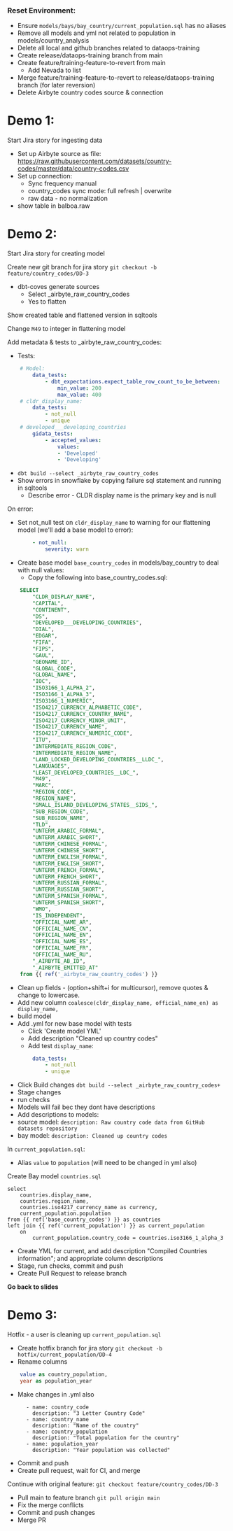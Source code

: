 

### Reset Environment:
- Ensure `models/bays/bay_country/current_population.sql` has no aliases
- Remove all models and yml not related to population in models/country_analysis
- Delete all local and github branches related to dataops-training
- Create release/dataops-training branch from main
- Create feature/training-feature-to-revert from main
    - Add Nevada to list
- Merge feature/training-feature-to-revert to release/dataops-training branch (for later reversion)
- Delete Airbyte country codes source & connection


# Demo 1:

Start Jira story for ingesting data

- Set up Airbyte source as file:
https://raw.githubusercontent.com/datasets/country-codes/master/data/country-codes.csv
- Set up connection:
    - Sync frequency manual
    - country_codes sync mode: full refresh | overwrite
    - raw data - no normalization
- show table in balboa.raw

# Demo 2:

Start Jira story for creating model

Create new git branch for jira story `git checkout -b feature/country_codes/DD-3`

- dbt-coves generate sources
  - Select _airbyte_raw_country_codes
  - Yes to flatten

Show created table and flattened version in sqltools

Change `M49` to integer in flattening model

Add metadata & tests to _airbyte_raw_country_codes:

- Tests:
```yaml
    # Model:
        data_tests:
            - dbt_expectations.expect_table_row_count_to_be_between:
                min_value: 200
                max_value: 400
    # cldr_display_name:
        data_tests:
            - not_null
            - unique
    # developed___developing_countries
        gidata_tests:
            - accepted_values:
                values:
                - 'Developed'
                - 'Developing'
```

- `dbt build --select _airbyte_raw_country_codes`
- Show errors in snowflake by copying failure sql statement and running in sqltools
    - Describe error - CLDR display name is the primary key and is null

On error:
- Set not_null test on `cldr_display_name` to warning for our flattening model (we'll add a base model to error):

```yaml
        - not_null:
            severity: warn
```
- Create base model `base_country_codes` in models/bay_country to deal with null values:
    - Copy the following into base_country_codes.sql:

````sql
    SELECT
        "CLDR_DISPLAY_NAME",
        "CAPITAL",
        "CONTINENT",
        "DS",
        "DEVELOPED___DEVELOPING_COUNTRIES",
        "DIAL",
        "EDGAR",
        "FIFA",
        "FIPS",
        "GAUL",
        "GEONAME_ID",
        "GLOBAL_CODE",
        "GLOBAL_NAME",
        "IOC",
        "ISO3166_1_ALPHA_2",
        "ISO3166_1_ALPHA_3",
        "ISO3166_1_NUMERIC",
        "ISO4217_CURRENCY_ALPHABETIC_CODE",
        "ISO4217_CURRENCY_COUNTRY_NAME",
        "ISO4217_CURRENCY_MINOR_UNIT",
        "ISO4217_CURRENCY_NAME",
        "ISO4217_CURRENCY_NUMERIC_CODE",
        "ITU",
        "INTERMEDIATE_REGION_CODE",
        "INTERMEDIATE_REGION_NAME",
        "LAND_LOCKED_DEVELOPING_COUNTRIES__LLDC_",
        "LANGUAGES",
        "LEAST_DEVELOPED_COUNTRIES__LDC_",
        "M49",
        "MARC",
        "REGION_CODE",
        "REGION_NAME",
        "SMALL_ISLAND_DEVELOPING_STATES__SIDS_",
        "SUB_REGION_CODE",
        "SUB_REGION_NAME",
        "TLD",
        "UNTERM_ARABIC_FORMAL",
        "UNTERM_ARABIC_SHORT",
        "UNTERM_CHINESE_FORMAL",
        "UNTERM_CHINESE_SHORT",
        "UNTERM_ENGLISH_FORMAL",
        "UNTERM_ENGLISH_SHORT",
        "UNTERM_FRENCH_FORMAL",
        "UNTERM_FRENCH_SHORT",
        "UNTERM_RUSSIAN_FORMAL",
        "UNTERM_RUSSIAN_SHORT",
        "UNTERM_SPANISH_FORMAL",
        "UNTERM_SPANISH_SHORT",
        "WMO",
        "IS_INDEPENDENT",
        "OFFICIAL_NAME_AR",
        "OFFICIAL_NAME_CN",
        "OFFICIAL_NAME_EN",
        "OFFICIAL_NAME_ES",
        "OFFICIAL_NAME_FR",
        "OFFICIAL_NAME_RU",
        "_AIRBYTE_AB_ID",
        "_AIRBYTE_EMITTED_AT"
    from {{ ref('_airbyte_raw_country_codes') }}
````


- Clean up fields - (option+shift+i for multicursor), remove quotes & change to lowercase.
- Add new column
    `coalesce(cldr_display_name, official_name_en) as display_name,`
- build model
- Add .yml for new base model with tests
    - Click 'Create model YML'
    - Add description "Cleaned up country codes"
    - Add test `display_name`:
```yaml
        data_tests:
            - not_null
            - unique
```
- Click Build changes
    `dbt build --select _airbyte_raw_country_codes+`
- Stage changes
- run checks
- Models will fail bec they dont have descriptions
- Add descriptions to models:
- source model:
`description: Raw country code data from GitHub datasets repository`
- bay model:
`description: Cleaned up country codes`

In `current_population.sql`:
- Alias `value` to `population` (will need to be changed in yml also)

Create Bay model `countries.sql`

```
select
    countries.display_name,
    countries.region_name,
    countries.iso4217_currency_name as currency,
    current_population.population
from {{ ref('base_country_codes') }} as countries
left join {{ ref('current_population') }} as current_population
    on
        current_population.country_code = countries.iso3166_1_alpha_3
```

- Create YML for current, and add description "Compiled Countries information"; and appropriate column descriptions
- Stage, run checks, commit and push
- Create Pull Request to release branch

**Go back to slides**


# Demo 3:

Hotfix - a user is cleaning up `current_population.sql`
- Create hotfix branch for jira story `git checkout -b hotfix/current_population/DD-4`
- Rename columns
```sql
    value as country_population,
    year as population_year
```
- Make changes in .yml also
```
      - name: country_code
        description: "3 Letter Country Code"
      - name: country_name
        description: "Name of the country"
      - name: country_population
        description: "Total population for the country"
      - name: population_year
        description: "Year population was collected"
```
- Commit and push
- Create pull request, wait for CI, and merge

Continue with original feature:
`git checkout feature/country_codes/DD-3`
- Pull main to feature branch
`git pull origin main`
- Fix the merge conflicts
- Commit and push changes
- Merge PR

